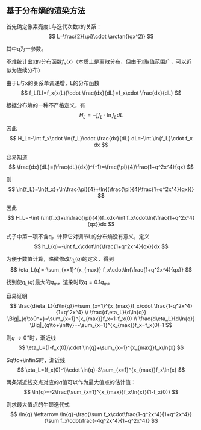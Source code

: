 ## 基于分布熵的渲染方法


首先确定像素亮度L与迭代次数x的关系：
$$
L=\frac{2}{\pi}\cdot \arctan{(qx^2)}
$$

其中q为一参数。

不难统计出x的分布函数$f_x(x)$（本质上是离散分布，但由于x取值范围广，可以近似为连续分布）

由于L与x的关系单调递增，L的分布函数
$$
f_L(L)=f_x(x(L))\cdot \frac{dx}{dL}=f_x\cdot \frac{dx}{dL}
$$

根据分布熵的一种不严格定义，有
$$
H_L=-\int f_L\cdot \ln{f_L} dL
$$

因此
$$
H_L=-\int f_x\cdot \ln{f_L}\cdot \frac{dx}{dL} dL=-\int \ln{f_L}\cdot f_x dx
$$

容易知道
$$
\frac{dx}{dL}=(\frac{dL}{dx})^{-1}=\frac{\pi}{4}\frac{1+q^2x^4}{qx}
$$

则
$$
\ln{f_L}=\ln{f_x}+\ln\frac{\pi}{4}+\ln{(\frac{\pi}{4}\frac{1+q^2x^4}{qx})}
$$

因此
$$
H_L=-\int (\ln{f_x}+\ln\frac{\pi}{4})f_xdx-\int f_x\cdot\ln{\frac{1+q^2x^4}{qx}}dx
$$

式子中第一项不含q，计算它对调节L的分布熵没有意义，定义
$$
h_L(q)=-\int f_x\cdot\ln{\frac{1+q^2x^4}{qx}}dx
$$

为便于数值计算，略微修改$h_L(q)$的定义，得到
$$
\eta_L(q)=-\sum_{x=1}^{x_{max}} f_x\cdot\ln{\frac{1+q^2x^4}{qx}}
$$

找到使$\eta_L(q)$最大的$q_m$，渲染时取$q=0.1q_m$。


容易证明
$$
\frac{d\eta_L}{d\ln{q}}=\sum_{x=1}^{x_{max}}f_x\cdot \frac{1-q^2x^4}{1+q^2x^4}
\\
\frac{d\eta_L}{d\ln{q}} \Big|_{q\to0^+}=\sum_{x=1}^{x_{max}}f_x=1-f_x(0)
\\
\frac{d\eta_L}{d\ln{q}} \Big|_{q\to+\infty}=-\sum_{x=1}^{x_{max}}f_x=f_x(0)-1
$$

则$q\to0^+$时，渐近线
$$
\eta_L=(1-f_x(0))\cdot \ln{q}+\sum_{x=1}^{x_{max}}f_x\ln{x}
$$

$q\to+\infin$时，渐近线
$$
\eta_L=(f_x(0)-1)\cdot \ln{q}-3\sum_{x=1}^{x_{max}}f_x\ln{x}
$$

两条渐近线交点对应的$q$值可以作为最大值点的估计值：
$$
\ln{q}=-2\frac{\sum_{x=1}^{x_{max}}f_x\ln{x}}{1-f_x(0)}
$$

则求最大值点的牛顿迭代式
$$
\ln{q} \leftarrow \ln{q}-\frac{\sum f_x\cdot\frac{1-q^2x^4}{1+q^2x^4}}{\sum f_x\cdot\frac{-4q^2x^4}{1+q^2x^4}}
$$